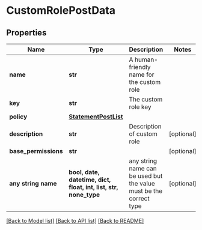# CustomRolePostData


## Properties
Name | Type | Description | Notes
------------ | ------------- | ------------- | -------------
**name** | **str** | A human-friendly name for the custom role | 
**key** | **str** | The custom role key | 
**policy** | [**StatementPostList**](StatementPostList.md) |  | 
**description** | **str** | Description of custom role | [optional] 
**base_permissions** | **str** |  | [optional] 
**any string name** | **bool, date, datetime, dict, float, int, list, str, none_type** | any string name can be used but the value must be the correct type | [optional]

[[Back to Model list]](../README.md#documentation-for-models) [[Back to API list]](../README.md#documentation-for-api-endpoints) [[Back to README]](../README.md)


